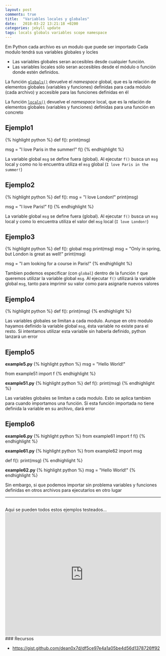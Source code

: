 ```yaml
---
layout: post
comments: true
title:  "Variables locales y globales"
date:   2018-03-22 13:21:18 +0200
categories: jekyll update
tags: locals globals variables scope namespace
---
```


Em Python cada archivo es un modulo que puede ser importado
Cada modulo tendrá sus variables globales y locles 
- Las variables globales seran accesibles desde cualquier función.
- Las variables locales sólo seran accesibles desde el módulo o función donde estén definidos.  

La función [`globals()`](https://docs.python.org/3.5/library/functions.html#globals) devuelve el _namespace_ global, que es la relación de elementos globales (variables y funciones) definidas para cada módulo (cada archivo) y accesible para las funciones definidas en él

La función [`locals()`](https://docs.python.org/3.5/library/functions.html#locals) devuelve el _namespace_ local, que es la relación de elementos globales (variables y funciones) definidas para una función en concreto

## Ejemplo1

{% highlight python %}
def f(): 
    print(msg) 

msg = "I love Paris in the summer!"
f()
{% endhighlight  %}

La variable global `msg` se define fuera (global). Al ejecutar `f()` busca un `msg` local y como no lo encuentra utiliza el `msg` global  (`I love Paris in the summer!`)

## Ejemplo2

{% highlight python %}
def f(): 
    msg = "I love London!"
    print(msg)

msg = "I love Paris!" 
f()
{% endhighlight  %}

La variable global `msg` se define fuera (global). Al ejecutar `f()` busca un `msg` local y como lo encuentra utiliza el valor del `msg` local (`I love London!`)

## Ejemplo3

{% highlight python %}
def f():
	global msg
	print(msg)
	msg = "Only in spring, but London is great as well!"
	print(msg)

msg = "I am looking for a course in Paris!"
{% endhighlight  %}

Tambien podemos especificar (con `global`) dentro de la función `f` que queremos utilizar la variable global `msg`. Al ejecutar `f()` utilizará la variable global `msg`, tanto para imprimir su valor como para asignarle nuevos valores

## Ejemplo4

{% highlight python %}
def f():
	print(msg)
{% endhighlight  %}

Las variables globales se limitan a cada modulo. Aunque en otro modulo hayamos definido la variable global `msg`, ésta variable no existe para el resto. Si intentamos utilizar esta variable sin haberla definido, python lanzará un error

## Ejemplo5

**example5.py**
{% highlight python %}
msg = "Hello World!"

from example51 import f
{% endhighlight  %}

**example51.py**
{% highlight python %}
def f():
	print(msg)
{% endhighlight  %}

Las variables globales se limitan a cada modulo. Esto se aplica tambien para cuando importamos una función. Si esta función importada no tiene definida la variable en su archivo, dará error

## Ejemplo6

**example6.py**
{% highlight python %}
from example61 import f
f()
{% endhighlight  %}

**example61.py**
{% highlight python %}
from example62 import msg

def f():
  print(msg)
{% endhighlight  %}

**example62.py**
{% highlight python %}
msg = "Hello World!"
{% endhighlight %}

Sin embargo, si que podemos importar sin problema variables y funciones definidas en otros archivos para ejecutarlos en otro lugar

----
<br/>
Aqui se pueden todos estos ejemplos testeados...

<iframe height="400px" width="100%" src="https://repl.it/repls/ImperturbableDisloyalRule?lite=true" scrolling="no" frameborder="no" allowtransparency="true" allowfullscreen="true" sandbox="allow-forms allow-pointer-lock allow-popups allow-same-origin allow-scripts allow-modals"></iframe>

<br/>
### Recursos

- <https://gist.github.com/dean0x7d/df5ce97e4a1a05be4d56d1378726ff92>